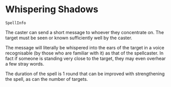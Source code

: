 # Whispering Shadows

`SpellInfo`

The caster can send a short message to whoever they concentrate on. The target must be seen or known sufficiently well by the caster.

The message will literally be whispered into the ears of the target in a voice recognisable (by those who are familiar with it) as that of the spellcaster. In fact if someone is standing very close to the target, they may even overhear a few stray words.

The duration of the spell is 1 round that can be improved with strengthening the spell, as can the number of targets.
